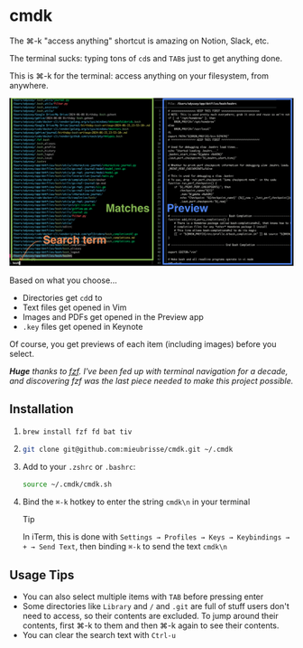 cmdk
====
The ⌘-k "access anything" shortcut is amazing on Notion, Slack, etc.

The terminal sucks: typing tons of `cd`s and `TAB`s just to get anything done.

This is ⌘-k for the terminal: access anything on your filesystem, from anywhere.

![](./demo.png)

Based on what you choose...

- Directories get `cd`d to
- Text files get opened in Vim
- Images and PDFs get opened in the Preview app
- `.key` files get opened in Keynote

Of course, you get previews of each item (including images) before you select.

_**Huge** thanks to [fzf](https://github.com/junegunn/fzf). I've been fed up with terminal navigation for a decade, and discovering fzf was the last piece needed to make this project possible._

Installation
------------
1. ```sh
   brew install fzf fd bat tiv
   ```
2. ```sh
   git clone git@github.com:mieubrisse/cmdk.git ~/.cmdk
   ```
3. Add to your `.zshrc` or `.bashrc`:
   ```sh
   source ~/.cmdk/cmdk.sh
   ```
4. Bind the `⌘-k` hotkey to enter the string `cmdk\n` in your terminal
   > [!TIP]
   > In iTerm, this is done with `Settings → Profiles → Keys → Keybindings → + → Send Text`, then binding `⌘-k` to send the text `cmdk\n`

Usage Tips
----------
- You can also select multiple items with `TAB` before pressing enter
- Some directories like `Library` and `/` and `.git` are full of stuff users don't need to access, so their contents are excluded. To jump around their contents, first ⌘-k to them and then ⌘-k again to see their contents.
- You can clear the search text with `Ctrl-u`
